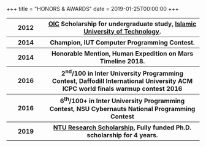 +++
title = "HONORS & AWARDS"
date = 2019-01-25T00:00:00
+++


<table class="tg">
  <tr>
    <th class="tg-s268" width="20%">2012</th>
    <th class="tg-s268"><a href="https://https://www.oic-oci.org/">OIC</a> Scholarship for undergraduate study, <a href="https://www.iutoic-dhaka.edu/">Islamic University of Technology</a>. </th>
  </tr>
  <tr>
    <th class="tg-s268" width="20%">2014</th>
    <th class="tg-s268">Champion, IUT Computer Programming Contest. </th>
  </tr>
  <tr>
    <th class="tg-s268" width="20%">2014</th>
    <th class="tg-s268">Honorable Mention, Human Expedition on Mars Timeline 2018. </th>
  </tr>
  <tr>
    <th class="tg-s268" width="20%">2016</th>
    <th class="tg-s268">2<sup>nd</sup>/100 in Inter University Programming Contest, Daffodill International University ACM ICPC world finals warmup contest 2016 </th>
  </tr>
  <tr>
    <th class="tg-s268" width="20%">2016</th>
    <th class="tg-s268">6<sup>th</sup>/100+ in Inter University Programming Contest, NSU Cybernauts National Programming Contest </th>
  </tr>
  <tr>
    <th class="tg-s268" width="20%">2019</th>
    <th class="tg-s268"><a href="https://www.ntu.edu.sg/admissions/graduate/financialmatters/scholarships/rss">NTU Research Scholarship</a>, Fully funded Ph.D. scholarship for 4 years. </th>
  </tr>
</table>
